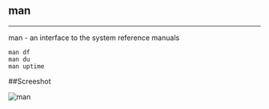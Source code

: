 ## man
*********

man - an interface to the system reference manuals

``````
man df
man du
man uptime

```````

##Screeshot

![man](screenshot/man.jpg)
